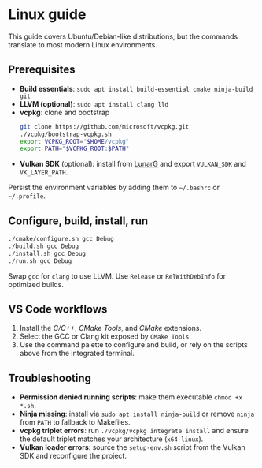 # Linux guide

This guide covers Ubuntu/Debian-like distributions, but the commands translate to most modern Linux environments.

## Prerequisites
- **Build essentials**: `sudo apt install build-essential cmake ninja-build git`
- **LLVM (optional)**: `sudo apt install clang lld`
- **vcpkg**: clone and bootstrap
  ```bash
  git clone https://github.com/microsoft/vcpkg.git
  ./vcpkg/bootstrap-vcpkg.sh
  export VCPKG_ROOT="$HOME/vcpkg"
  export PATH="$VCPKG_ROOT:$PATH"
  ```
- **Vulkan SDK** (optional): install from [LunarG](https://vulkan.lunarg.com/sdk/home#linux) and export `VULKAN_SDK` and `VK_LAYER_PATH`.

Persist the environment variables by adding them to `~/.bashrc` or `~/.profile`.

## Configure, build, install, run
```bash
./cmake/configure.sh gcc Debug
./build.sh gcc Debug
./install.sh gcc Debug
./run.sh gcc Debug
```

Swap `gcc` for `clang` to use LLVM. Use `Release` or `RelWithDebInfo` for optimized builds.

## VS Code workflows
1. Install the *C/C++*, *CMake Tools*, and *CMake* extensions.
2. Select the GCC or Clang kit exposed by `CMake Tools`.
3. Use the command palette to configure and build, or rely on the scripts above from the integrated terminal.

## Troubleshooting
- **Permission denied running scripts**: make them executable `chmod +x *.sh`.
- **Ninja missing**: install via `sudo apt install ninja-build` or remove `ninja` from `PATH` to fallback to Makefiles.
- **vcpkg triplet errors**: run `./vcpkg/vcpkg integrate install` and ensure the default triplet matches your architecture (`x64-linux`).
- **Vulkan loader errors**: source the `setup-env.sh` script from the Vulkan SDK and reconfigure the project.
